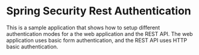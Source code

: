 Spring Security Rest Authentication
===================================

This is a sample application that shows how to setup different
authentication modes for a the web application and the REST API.
The web application uses basic form authentication, and the
REST API uses HTTP basic authentication.

